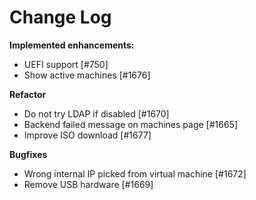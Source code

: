 # Change Log

**Implemented enhancements:**

- UEFI support [\#750]
- Show active machines [\#1676]

**Refactor**

- Do not try LDAP if disabled [\#1670]
- Backend failed message on machines page [\#1665]
- Improve ISO download [\#1677]

**Bugfixes**

- Wrong internal IP picked from virtual machine [\#1672]
- Remove USB hardware [\#1669]
